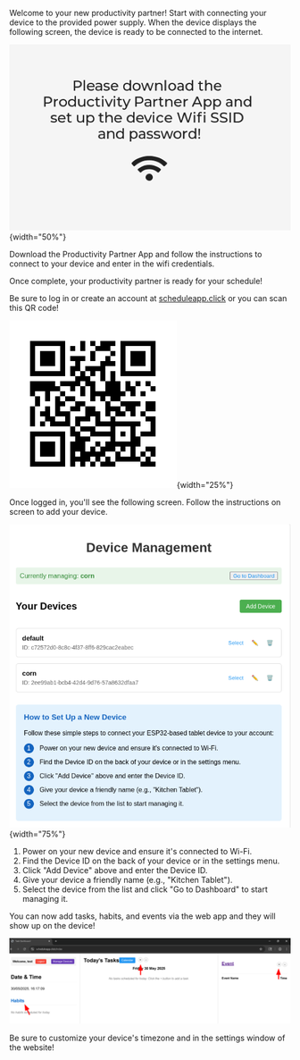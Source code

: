 Welcome to your new productivity partner!
Start with connecting your device to the provided power supply.
When the device displays the following screen, the device is ready to be connected to the internet.

![Wifi connection screen](wifi_setup.png){width="50%"}

Download the Productivity Partner App and follow the instructions to connect to your device and enter in the wifi credentials.

Once complete, your productivity partner is ready for your schedule!

Be sure to log in or create an account at [scheduleapp.click](scheduleapp.click) or you can scan this QR code! 

![scheduleapp.click QR Code](scheduleapp_click.png){width="25%"}

Once logged in, you'll see the following screen. Follow the instructions on screen to add your device. 

![Device setup page](web_devices.png){width="75%"}

1. Power on your new device and ensure it's connected to Wi-Fi.
2. Find the Device ID on the back of your device or in the settings menu.
3.  Click "Add Device" above and enter the Device ID.
4. Give your device a friendly name (e.g., "Kitchen Tablet").
5.  Select the device from the list and click "Go to Dashboard" to start managing it.

You can now add tasks, habits, and events via the web app and they will show up on the device!

![Device Dashboard](add.png)

Be sure to customize your device's timezone and in the settings window of the website!

